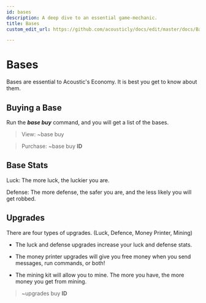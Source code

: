 ```yaml
---
id: bases
description: A deep dive to an essential game-mechanic.
title: Bases
custom_edit_url: https://github.com/acousticly/docs/edit/master/docs/Bases.md

---
```


# Bases

Bases are essential to Acoustic's Economy. It is best you get to know about them.

## Buying a Base

Run the ***base buy*** command, and you will get a list of the bases.

> View: ~base buy

> Purchase: ~base buy **ID**

## Base Stats

Luck: The more luck, the luckier you are.

Defense: The more defense, the safer you are, and the less likely you will get robbed.

## Upgrades

There are four types of upgrades. (Luck, Defence, Money Printer, Mining)

- The luck and defense upgrades increase your luck and defense stats.

- The money printer upgrades will give you free money when you send messages, run commands, or both!

- The mining kit will allow you to mine. The more you have, the more money you get from mining.

> ~upgrades buy **ID**